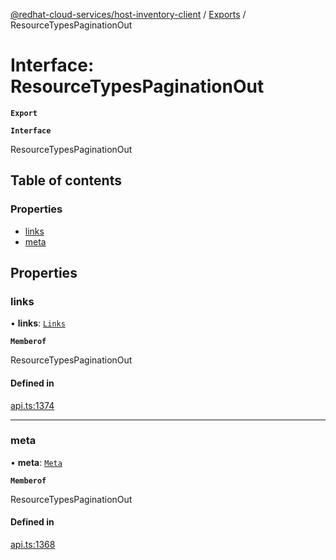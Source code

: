 [@redhat-cloud-services/host-inventory-client](../README.md) / [Exports](../modules.md) / ResourceTypesPaginationOut

# Interface: ResourceTypesPaginationOut

**`Export`**

**`Interface`**

ResourceTypesPaginationOut

## Table of contents

### Properties

- [links](ResourceTypesPaginationOut.md#links)
- [meta](ResourceTypesPaginationOut.md#meta)

## Properties

### links

• **links**: [`Links`](Links.md)

**`Memberof`**

ResourceTypesPaginationOut

#### Defined in

[api.ts:1374](https://github.com/RedHatInsights/javascript-clients/blob/master/packages/host-inventory/api.ts#L1374)

___

### meta

• **meta**: [`Meta`](Meta.md)

**`Memberof`**

ResourceTypesPaginationOut

#### Defined in

[api.ts:1368](https://github.com/RedHatInsights/javascript-clients/blob/master/packages/host-inventory/api.ts#L1368)
